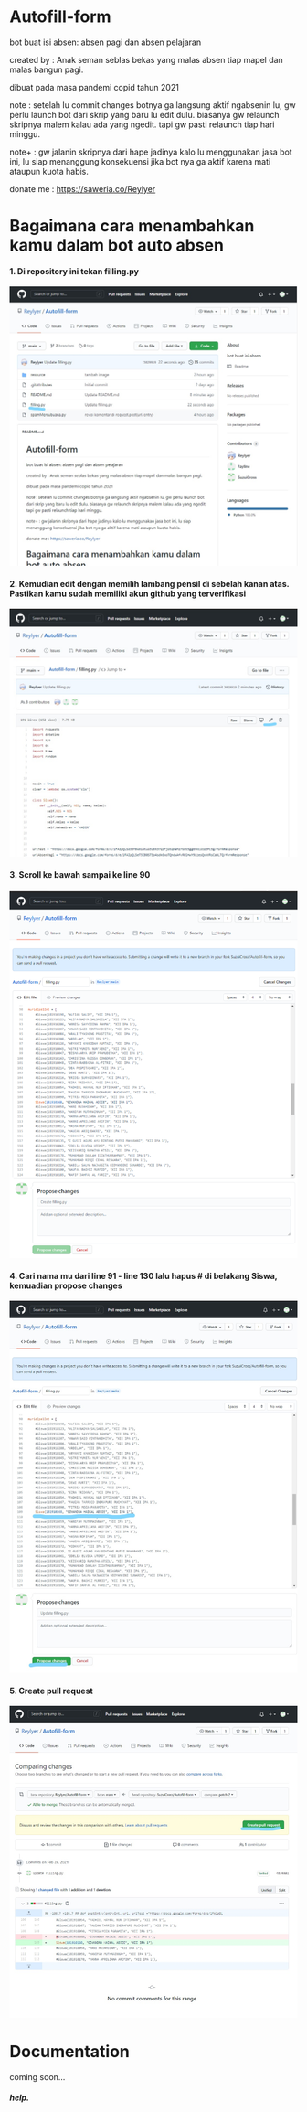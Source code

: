 # Autofill-form
bot buat isi absen: absen pagi dan absen pelajaran

created by : Anak seman seblas bekas yang malas absen tiap mapel dan malas bangun pagi.


dibuat pada masa pandemi copid tahun 2021

note : setelah lu commit changes botnya ga langsung aktif ngabsenin lu, gw perlu launch bot dari skrip yang baru lu edit dulu. biasanya gw relaunch skripnya malem kalau ada yang ngedit. tapi gw pasti relaunch tiap hari minggu.

note+ : gw jalanin skripnya dari hape jadinya kalo lu menggunakan jasa bot ini, lu siap menanggung konsekuensi jika bot nya ga aktif karena mati ataupun kuota habis.



donate me : https://saweria.co/Reylyer


# Bagaimana cara menambahkan kamu dalam bot auto absen

#### 1. Di repository ini tekan filling.py
![test](https://github.com/Reylyer/Autofill-form/blob/main/resource/01.jpg)


#### 2. Kemudian edit dengan memilih lambang pensil di sebelah kanan atas. Pastikan kamu sudah memiliki akun github yang terverifikasi
![test](https://github.com/Reylyer/Autofill-form/blob/main/resource/02.jpg)


#### 3. Scroll ke bawah sampai ke line 90
![test](https://github.com/Reylyer/Autofill-form/blob/main/resource/03.png)


#### 4. Cari nama mu dari line 91 - line 130 lalu hapus # di belakang Siswa, kemuadian propose changes
![test](https://github.com/Reylyer/Autofill-form/blob/main/resource/04.jpg)


#### 5. Create pull request
![test](https://github.com/Reylyer/Autofill-form/blob/main/resource/05.jpg)


# Documentation
coming soon...

##### help.
